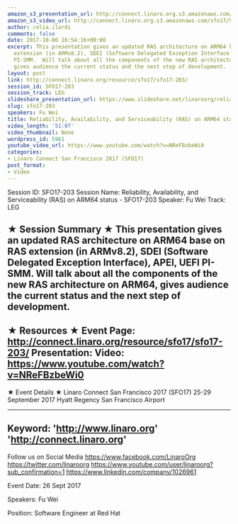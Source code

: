 ```yaml
---
amazon_s3_presentation_url: http://connect.linaro.org.s3.amazonaws.com/sfo17/Presentations/SFO17-203%20-%20Reliability%2C%20Availability%2C%20and%20Serviceability%20%28RAS%29%20on%20ARM64%20status.pdf
amazon_s3_video_url: http://connect.linaro.org.s3.amazonaws.com/sfo17/Videos/SFO17-203%20Reliability%2C%20Availability%20and%20Serviceability%20%28RAS%29%20on%20ARM64%20status.mp4
author: celia.ilardi
comments: false
date: 2017-10-06 16:54:16+00:00
excerpt: This presentation gives an updated RAS architecture on ARM64 base on RAS
  extension (in ARMv8.2), SDEI (Software Delegated Exception Interface), APEI, UEFI
  PI-SMM.  Will talk about all the components of the new RAS architecture on ARM64,
  gives audience the current status and the next step of development.
layout: post
link: http://connect.linaro.org/resource/sfo17/sfo17-203/
session_id: SFO17-203
session_track: LEG
slideshare_presentation_url: https://www.slideshare.net/linaroorg/reliability-availability-and-serviceability-ras-on-arm64-status-sfo17203
slug: sfo17-203
speakers: Fu Wei
title: Reliability, Availability, and Serviceability (RAS) on ARM64 status - SFO17-203
video_length: '51:07'
video_thumbnail: None
wordpress_id: 5961
youtube_video_url: https://www.youtube.com/watch?v=NReFBzbeWi0
categories:
- Linaro Connect San Francisco 2017 (SFO17)
post_format:
- Video
---
```


Session ID: SFO17-203
Session Name: Reliability, Availability, and Serviceability (RAS) on ARM64 status - SFO17-203
Speaker: Fu Wei
Track: LEG

★ Session Summary ★
This presentation gives an updated RAS architecture on ARM64 base on RAS extension (in ARMv8.2), SDEI (Software Delegated Exception Interface), APEI, UEFI PI-SMM. Will talk about all the components of the new RAS architecture on ARM64, gives audience the current status and the next step of development.
---------------------------------------------------
★ Resources ★
Event Page: http://connect.linaro.org/resource/sfo17/sfo17-203/
Presentation:
Video: https://www.youtube.com/watch?v=NReFBzbeWi0
---------------------------------------------------

★ Event Details ★
Linaro Connect San Francisco 2017 (SFO17)
25-29 September 2017
Hyatt Regency San Francisco Airport

---------------------------------------------------
Keyword:
'http://www.linaro.org'
'http://connect.linaro.org'
---------------------------------------------------
Follow us on Social Media
https://www.facebook.com/LinaroOrg
https://twitter.com/linaroorg
https://www.youtube.com/user/linaroorg?sub_confirmation=1
https://www.linkedin.com/company/1026961

Event Date: 26 Sept 2017

Speakers: Fu Wei

Position: Software Engineer at Red Hat
